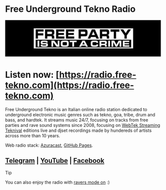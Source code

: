 # Free Underground Tekno Radio

![logo](https://github.com/fabriziosalmi/freeundergroundtekno/blob/main/logo.png?raw=true)
# Listen now: [https://radio.free-tekno.com](https://radio.free-tekno.com)

Free Underground Tekno is an Italian online radio station dedicated to underground electronic music genres such as tekno, goa, tribe, drum and bass, and hardtek. It streams music 24/7, focusing on tracks from free parties and rave sound systems since 2008, focusing on [WebTek Streaming Teknival](https://github.com/fabriziosalmi/webtek/blob/master/README.md) editions live and djset recordings made by hundereds of artists across more than 10 years.

Web radio stack: [Azuracast](https://github.com/AzuraCast/AzuraCast), [GitHub Pages](https://docs.github.com/en/pages).

## [Telegram](https://web.telegram.org/k/#@freeundergroundtekno) | [YouTube](https://www.youtube.com/@FreeUndergroundTeknoRadio) | [Facebook](https://www.facebook.com/Free.Underground.Tekno.Radio/)


> [!TIP]
> You can also enjoy the radio with [ravers mode on](https://listen.free-tekno.com) :)
